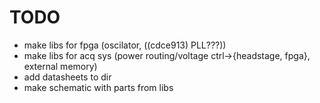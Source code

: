# TODO #

- make libs for fpga (oscilator, ((cdce913) PLL???))
- make libs for acq sys (power routing/voltage ctrl->{headstage, fpga}, external memory)
- add datasheets to dir
- make schematic with parts from libs 
